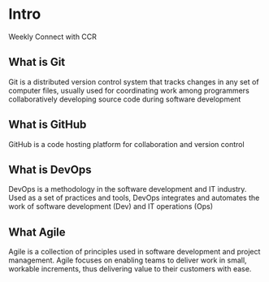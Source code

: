 # Intro

Weekly Connect with CCR

## What is Git

Git is a distributed version control system that tracks changes in any set of computer files, usually used for coordinating work among programmers collaboratively developing source code during software development

## What is GitHub

GitHub is a code hosting platform for collaboration and version control

## What is DevOps

DevOps is a methodology in the software development and IT industry. Used as a set of practices and tools, DevOps integrates and automates the work of software development (Dev) and IT operations (Ops)

## What Agile

Agile is a collection of principles used in software development and project management. Agile focuses on enabling teams to deliver work in small, workable increments, thus delivering value to their customers with ease.
